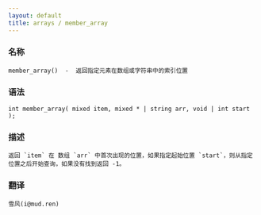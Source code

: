 ```yaml
---
layout: default
title: arrays / member_array
---
```


### 名称

    member_array()  -  返回指定元素在数组或字符串中的索引位置

### 语法

    int member_array( mixed item, mixed * | string arr, void | int start );

### 描述

    返回 `item` 在 数组 `arr` 中首次出现的位置，如果指定起始位置 `start`，则从指定位置之后开始查询，如果没有找到返回 -1。

### 翻译

    雪风(i@mud.ren)
